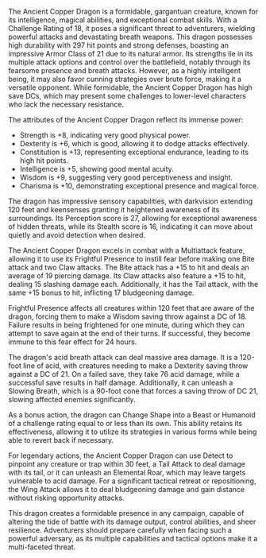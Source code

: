 The Ancient Copper Dragon is a formidable, gargantuan creature, known for its intelligence, magical abilities, and exceptional combat skills. With a Challenge Rating of 18, it poses a significant threat to adventurers, wielding powerful attacks and devastating breath weapons. This dragon possesses high durability with 297 hit points and strong defenses, boasting an impressive Armor Class of 21 due to its natural armor. Its strengths lie in its multiple attack options and control over the battlefield, notably through its fearsome presence and breath attacks. However, as a highly intelligent being, it may also favor cunning strategies over brute force, making it a versatile opponent. While formidable, the Ancient Copper Dragon has high save DCs, which may present some challenges to lower-level characters who lack the necessary resistance.

The attributes of the Ancient Copper Dragon reflect its immense power: 
- Strength is +8, indicating very good physical power.
- Dexterity is +6, which is good, allowing it to dodge attacks effectively.
- Constitution is +13, representing exceptional endurance, leading to its high hit points.
- Intelligence is +5, showing good mental acuity.
- Wisdom is +9, suggesting very good perceptiveness and insight.
- Charisma is +10, demonstrating exceptional presence and magical force.

The dragon has impressive sensory capabilities, with darkvision extending 120 feet and keensenses granting it heightened awareness of its surroundings. Its Perception score is 27, allowing for exceptional awareness of hidden threats, while its Stealth score is 16, indicating it can move about quietly and avoid detection when desired.

The Ancient Copper Dragon excels in combat with a Multiattack feature, allowing it to use its Frightful Presence to instill fear before making one Bite attack and two Claw attacks. The Bite attack has a +15 to hit and deals an average of 19 piercing damage. Its Claw attacks also feature a +15 to hit, dealing 15 slashing damage each. Additionally, it has the Tail attack, with the same +15 bonus to hit, inflicting 17 bludgeoning damage. 

Frightful Presence affects all creatures within 120 feet that are aware of the dragon, forcing them to make a Wisdom saving throw against a DC of 18. Failure results in being frightened for one minute, during which they can attempt to save again at the end of their turns. If successful, they become immune to this fear effect for 24 hours. 

The dragon's acid breath attack can deal massive area damage. It is a 120-foot line of acid, with creatures needing to make a Dexterity saving throw against a DC of 21. On a failed save, they take 76 acid damage, while a successful save results in half damage. Additionally, it can unleash a Slowing Breath, which is a 90-foot cone that forces a saving throw of DC 21, slowing affected enemies significantly.

As a bonus action, the dragon can Change Shape into a Beast or Humanoid of a challenge rating equal to or less than its own. This ability retains its effectiveness, allowing it to utilize its strategies in various forms while being able to revert back if necessary.

For legendary actions, the Ancient Copper Dragon can use Detect to pinpoint any creature or trap within 30 feet, a Tail Attack to deal damage with its tail, or it can unleash an Elemental Roar, which may leave targets vulnerable to acid damage. For a significant tactical retreat or repositioning, the Wing Attack allows it to deal bludgeoning damage and gain distance without risking opportunity attacks.

This dragon creates a formidable presence in any campaign, capable of altering the tide of battle with its damage output, control abilities, and sheer resilience. Adventurers should prepare carefully when facing such a powerful adversary, as its multiple capabilities and tactical options make it a multi-faceted threat.